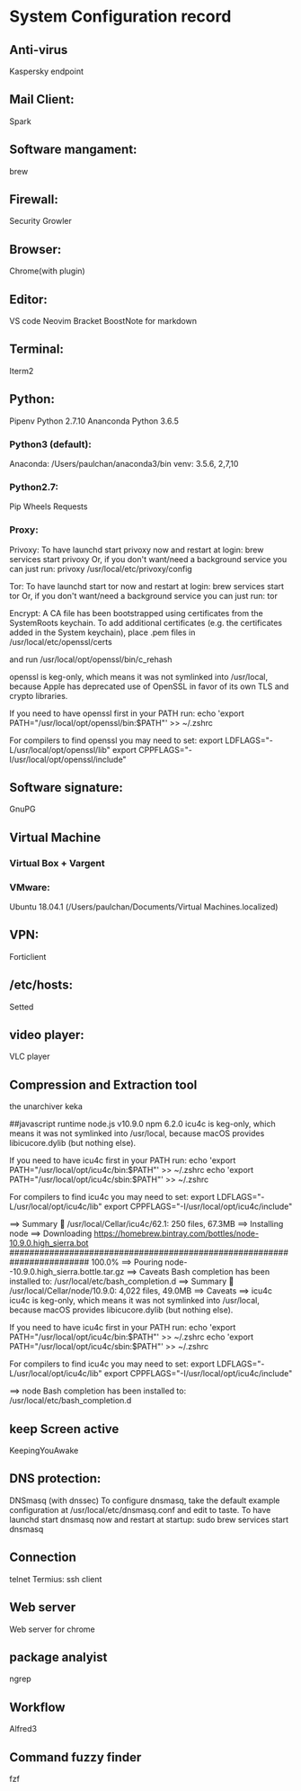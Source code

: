 # System Configuration record

## Anti-virus
Kaspersky endpoint

## Mail Client:
Spark 

## Software mangament:
brew 

## Firewall:
Security Growler

## Browser:
Chrome(with plugin)

## Editor:
VS code
Neovim
Bracket
BoostNote for markdown  

## Terminal:
Iterm2

## Python:
Pipenv
Python 2.7.10
Ananconda Python 3.6.5
### Python3 (default):
Anaconda: /Users/paulchan/anaconda3/bin
venv: 3.5.6, 2,7,10
### Python2.7:
Pip
Wheels
Requests

### Proxy:
Privoxy: 
To have launchd start privoxy now and restart at login:
  brew services start privoxy
Or, if you don't want/need a background service you can just run:
  privoxy /usr/local/etc/privoxy/config

Tor: To have launchd start tor now and restart at login:
  brew services start tor
Or, if you don't want/need a background service you can just run:
  tor

Encrypt: A CA file has been bootstrapped using certificates from the SystemRoots
keychain. To add additional certificates (e.g. the certificates added in
the System keychain), place .pem files in
  /usr/local/etc/openssl/certs

and run
  /usr/local/opt/openssl/bin/c_rehash

openssl is keg-only, which means it was not symlinked into /usr/local,
because Apple has deprecated use of OpenSSL in favor of its own TLS and crypto libraries.

If you need to have openssl first in your PATH run:
  echo 'export PATH="/usr/local/opt/openssl/bin:$PATH"' >> ~/.zshrc

For compilers to find openssl you may need to set:
  export LDFLAGS="-L/usr/local/opt/openssl/lib"
  export CPPFLAGS="-I/usr/local/opt/openssl/include"

## Software signature:
GnuPG 

## Virtual Machine 
### Virtual Box + Vargent
### VMware:
Ubuntu 18.04.1 (/Users/paulchan/Documents/Virtual Machines.localized)

## VPN:
Forticlient

## /etc/hosts:
Setted

## video player:
VLC player

## Compression and Extraction tool
the unarchiver
keka

##javascript runtime
node.js v10.9.0
npm 6.2.0
icu4c is keg-only, which means it was not symlinked into /usr/local,
because macOS provides libicucore.dylib (but nothing else).

If you need to have icu4c first in your PATH run:
  echo 'export PATH="/usr/local/opt/icu4c/bin:$PATH"' >> ~/.zshrc
  echo 'export PATH="/usr/local/opt/icu4c/sbin:$PATH"' >> ~/.zshrc

For compilers to find icu4c you may need to set:
  export LDFLAGS="-L/usr/local/opt/icu4c/lib"
  export CPPFLAGS="-I/usr/local/opt/icu4c/include"

==> Summary
🍺  /usr/local/Cellar/icu4c/62.1: 250 files, 67.3MB
==> Installing node
==> Downloading https://homebrew.bintray.com/bottles/node-10.9.0.high_sierra.bot
######################################################################## 100.0%
==> Pouring node--10.9.0.high_sierra.bottle.tar.gz
==> Caveats
Bash completion has been installed to:
  /usr/local/etc/bash_completion.d
==> Summary
🍺  /usr/local/Cellar/node/10.9.0: 4,022 files, 49.0MB
==> Caveats
==> icu4c
icu4c is keg-only, which means it was not symlinked into /usr/local,
because macOS provides libicucore.dylib (but nothing else).

If you need to have icu4c first in your PATH run:
  echo 'export PATH="/usr/local/opt/icu4c/bin:$PATH"' >> ~/.zshrc
  echo 'export PATH="/usr/local/opt/icu4c/sbin:$PATH"' >> ~/.zshrc

For compilers to find icu4c you may need to set:
  export LDFLAGS="-L/usr/local/opt/icu4c/lib"
  export CPPFLAGS="-I/usr/local/opt/icu4c/include"

==> node
Bash completion has been installed to:
  /usr/local/etc/bash_completion.d

## keep Screen active
KeepingYouAwake

## DNS protection:
DNSmasq (with dnssec)
To configure dnsmasq, take the default example configuration at
  /usr/local/etc/dnsmasq.conf and edit to taste.
To have launchd start dnsmasq now and restart at startup:
  sudo brew services start dnsmasq

## Connection
telnet
Termius: ssh client

## Web server
Web server for chrome

## package analyist
ngrep

## Workflow
Alfred3

## Command fuzzy finder
fzf